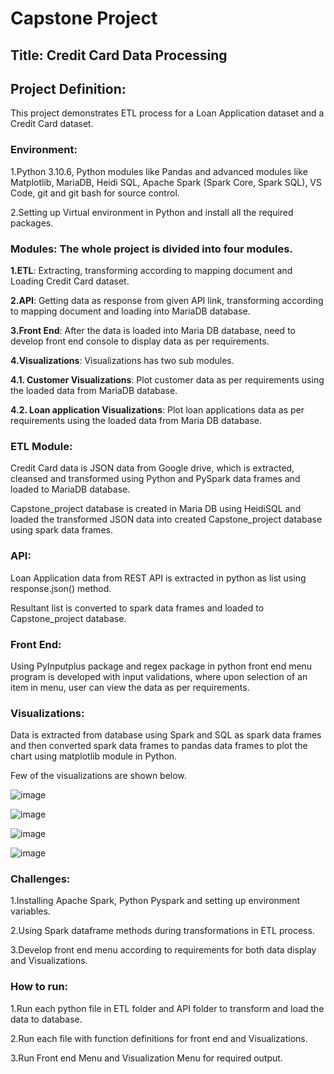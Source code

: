 # Capstone Project

## Title: Credit Card Data Processing

## Project Definition: 
This project demonstrates ETL process for a Loan Application dataset and a Credit Card dataset. 
### Environment: 
1.Python 3.10.6, Python modules like Pandas and advanced modules like Matplotlib, MariaDB, Heidi SQL, Apache Spark (Spark Core, Spark SQL), VS Code, git and git bash for source control.

2.Setting up Virtual environment in Python and install all the required packages. 
### Modules: The whole project is divided into four modules.
**1.ETL**: Extracting, transforming according to mapping document and Loading Credit Card dataset.

**2.API**: Getting data as response from given API link, transforming according to mapping document and loading into MariaDB database.

**3.Front End**: After the data is loaded into Maria DB database, need to develop front end console to display data as per requirements.

**4.Visualizations**: Visualizations has two sub modules.

**4.1. Customer Visualizations**: Plot customer data as per requirements using the loaded data from MariaDB database.

**4.2. Loan application Visualizations**: Plot loan applications data as per requirements using the loaded data from Maria DB database.

### ETL Module: 

Credit Card data is JSON data from Google drive, which is extracted, cleansed and transformed using Python and PySpark data frames and loaded to MariaDB database.

Capstone_project database is created in Maria DB using HeidiSQL and loaded the transformed JSON data into created Capstone_project database using spark data frames.

### API: 

Loan Application data from REST API is extracted in python as list using response.json() method. 

Resultant list is converted to spark data frames and loaded to Capstone_project database.

### Front End: 

Using PyInputplus package and regex package in python front end menu program is developed with input validations, where upon selection of an item in menu, user can view the data as per requirements.  

### Visualizations: 

Data is extracted from database using Spark and SQL as spark data frames and then converted spark data frames to pandas data frames to plot the chart using matplotlib module in Python. 

Few of the visualizations are shown below.

 ![image](https://user-images.githubusercontent.com/118309496/221992445-5be3d573-0bc2-480c-89dd-5a85446ffd91.png)

![image](https://user-images.githubusercontent.com/118309496/221992733-7cfdf327-1fe8-455a-96eb-dff03dd5c574.png)

 
  ![image](https://user-images.githubusercontent.com/118309496/221992792-58c356c8-b83f-4b18-906a-7d972fdc63d5.png)

 ![image](https://user-images.githubusercontent.com/118309496/221992824-c4cc9f06-17a9-4445-b2d6-77d0bba20598.png)

### Challenges:

1.Installing Apache Spark, Python Pyspark and setting up environment variables.

2.Using Spark dataframe methods during transformations in ETL process.

3.Develop front end menu according to requirements for both data display and Visualizations.

### How to run:
1.Run each python file in ETL folder and API folder to transform and load the data to database.

2.Run each file with function definitions for front end and Visualizations.

3.Run Front end Menu and Visualization Menu for required output.
